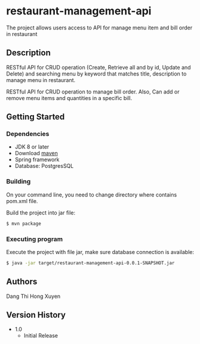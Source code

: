 # restaurant-management-api

The project allows users access to API for manage menu item and bill order in restaurant
## Description

RESTful API for CRUD operation (Create, Retrieve all and by id, Update and Delete) and searching menu by keyword that matches title, description
to manage menu in restaurant.

RESTful API for CRUD operation to manage bill order. Also, Can add or remove menu items and quantities in a specific bill.
## Getting Started

### Dependencies

* JDK 8 or later
* Download [maven](https://maven.apache.org/guides/getting-started/maven-in-five-minutes.html)
* Spring framework
* Database: PostgresSQL

### Building

On your command line, you need to change directory where contains pom.xml file.

Build the project into jar file:

  ```sh
$ mvn package
  ```

### Executing program

Execute the project with file jar, make sure database connection is available:

  ```sh
 $ java -jar target/restaurant-management-api-0.0.1-SNAPSHOT.jar
  ```

## Authors

Dang Thi Hong Xuyen

## Version History

* 1.0
    * Initial Release

